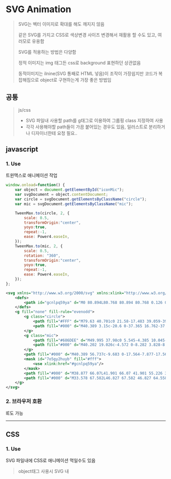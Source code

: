 # SVG Animation

> SVG는 벡터 이미지로 확대를 해도 깨지지 않음
>
> 같은 SVG를 가지고 CSS로 색상변경 사이즈 변경해서 재활용 할 수도 있고, 여러모로 유용함 
>
> SVG를 적용하는 방법은 다양함
>
> 정적 이미지는 img 태그든 css로 background 표현하던 상관없음
>
> 동적이미지는 ilnine(SVG 통째로 HTML 넣음)이 조작이 가장쉽지만 코드가 복잡해짐으로 object로 구현하는게 가장 좋은 방법임



## 공통

> js/css
>
> - SVG 파일내 사용할 path를 g태그로 이용하여 그룹핑 class 지정하여 사용
> - 각각 사용해야할 path들이 가끔 붙어있는 경우도 있음, 일러스트로 분리하거나 디자이너한테 요청 필요..



## javascript

### 1. Use

트윈맥스로 애니메이션 작업 

```javascript
window.onload=function() {
	var object = document.getElementById("iconMic");
	var svgDocument = object.contentDocument;
	var circle = svgDocument.getElementsByClassName("circle");
	var mic = svgDocument.getElementsByClassName("mic");

	TweenMax.to(circle, 2, {
		scale: 0.5,
		transformOrigin:"center",
		yoyo:true,
		repeat:-1,
		ease: Power4.easeIn,
	});
	TweenMax.to(mic, 2, {
		scale: 0.5,
		rotation: "360",
		transformOrigin:"center",
		yoyo:true,
		repeat:-1,
		ease: Power4.easeIn,
	});
};
```

```svg
<svg xmlns="http://www.w3.org/2000/svg" xmlns:xlink="http://www.w3.org/1999/xlink" width="81" height="81" viewBox="0 0 81 81">
    <defs>
        <path id="gcnlpq59ya" d="M0 80.894L80.768 80.894 80.768 0.126 0 0.126z"/>
    </defs>
    <g fill="none" fill-rule="evenodd">
        <g class="circle">
            <path fill="#FFF" d="M79.63 40.701c0 21.58-17.483 39.059-39.056 39.059C19.004 79.76 1.51 62.28 1.51 40.7 1.51 19.127 19.003 1.64 40.574 1.64 62.147 1.64 79.63 19.127 79.63 40.7"/>
            <path fill="#000" d="M40.389 3.15c-20.6 0-37.365 16.762-37.365 37.362 0 20.602 16.765 37.358 37.365 37.358 20.596 0 37.358-16.756 37.358-37.358 0-20.6-16.762-37.362-37.358-37.362m0 77.744C18.119 80.894 0 62.78 0 40.512 0 18.242 18.12.126 40.389.126c22.265 0 40.382 18.117 40.382 40.386 0 22.268-18.117 40.382-40.382 40.382"/>
        </g>
        <g class="mic">
            <path fill="#686DEE" d="M49.995 37.98c0 5.545-4.385 10.045-9.792 10.045-5.41 0-9.798-4.5-9.798-10.046V27.555c0-5.558 4.388-10.042 9.798-10.042 5.407 0 9.792 4.484 9.792 10.042V37.98z"/>
            <path fill="#000" d="M40.202 19.026c-4.572 0-8.282 3.828-8.282 8.528V37.98c0 4.703 3.71 8.534 8.282 8.534 4.57 0 8.28-3.831 8.28-8.534V27.554c0-4.7-3.71-8.528-8.28-8.528m0 30.512c-6.235 0-11.306-5.186-11.306-11.558V27.554c0-6.369 5.07-11.552 11.306-11.552 6.236 0 11.304 5.183 11.304 11.552V37.98c0 6.372-5.068 11.558-11.304 11.558"/>
        </g>
        <path fill="#000" d="M40.389 56.737c-9.683 0-17.564-7.877-17.564-17.56h3.024c0 8.017 6.52 14.536 14.54 14.536 8.013 0 14.536-6.52 14.536-14.536h3.024c0 9.683-7.878 17.56-17.56 17.56"/>
        <mask id="7o5gy2huyb" fill="#fff">
            <use xlink:href="#gcnlpq59ya"/>
        </mask>
        <path fill="#000" d="M38.877 66.07L41.901 66.07 41.901 55.226 38.877 55.226z" mask="url(#7o5gy2huyb)"/>
        <path fill="#000" d="M33.578 67.582L46.827 67.582 46.827 64.558 33.578 64.558z" mask="url(#7o5gy2huyb)"/>
    </g>
</svg>

```



### 2. 브라우저 호환

IE도 가능



------



##  CSS

### 1. Use

SVG 파일내에 CSS로 애니메이션 먹일수도 있음 

> object태그 사용시 SVG 내 <style type="text/css"> 추가해서 먹이면 되고,
>
> 인라인으로 사용시엔 공통 CSS에서 먹이면됨
>
> - SVG내에 외부 스타일시트를 불러오게 할 수 있으나 파일별로 재호출이 되서 성능 이슈 생길 수가있음
>- transform-origion 문제가 있음

```html
<object type="image/svg+xml" data="../images/icon/ico_mic.svg"></object>
```

```svg
<svg xmlns="http://www.w3.org/2000/svg" xmlns:xlink="http://www.w3.org/1999/xlink" width="81" height="81" viewBox="0 0 81 81">
    <style type="text/css">
        .mic{ animation:rotate 1s infinite; transform-origin:50% 50%}
        .circle{animation:fadeIn 1s infinite;}
        @keyframes fadeIn{
        from{ opacity:0; }
        to{ opacity:1; }
        }
        @keyframes rotate{
        from{ transform:rotate(360deg); }
        to{ transform:rotate(0); }
        }
    </style>
    <defs>
        <path id="gcnlpq59ya" d="M0 80.894L80.768 80.894 80.768 0.126 0 0.126z"/>
    </defs>
    <g fill="none" fill-rule="evenodd">
        <g class="circle">
            <path fill="#FFF" d="M79.63 40.701c0 21.58-17.483 39.059-39.056 39.059C19.004 79.76 1.51 62.28 1.51 40.7 1.51 19.127 19.003 1.64 40.574 1.64 62.147 1.64 79.63 19.127 79.63 40.7"/>
            <path fill="#000" d="M40.389 3.15c-20.6 0-37.365 16.762-37.365 37.362 0 20.602 16.765 37.358 37.365 37.358 20.596 0 37.358-16.756 37.358-37.358 0-20.6-16.762-37.362-37.358-37.362m0 77.744C18.119 80.894 0 62.78 0 40.512 0 18.242 18.12.126 40.389.126c22.265 0 40.382 18.117 40.382 40.386 0 22.268-18.117 40.382-40.382 40.382"/>
        </g>
        <g class="mic">
            <path fill="#686DEE" d="M49.995 37.98c0 5.545-4.385 10.045-9.792 10.045-5.41 0-9.798-4.5-9.798-10.046V27.555c0-5.558 4.388-10.042 9.798-10.042 5.407 0 9.792 4.484 9.792 10.042V37.98z"/>
            <path fill="#000" d="M40.202 19.026c-4.572 0-8.282 3.828-8.282 8.528V37.98c0 4.703 3.71 8.534 8.282 8.534 4.57 0 8.28-3.831 8.28-8.534V27.554c0-4.7-3.71-8.528-8.28-8.528m0 30.512c-6.235 0-11.306-5.186-11.306-11.558V27.554c0-6.369 5.07-11.552 11.306-11.552 6.236 0 11.304 5.183 11.304 11.552V37.98c0 6.372-5.068 11.558-11.304 11.558"/>
        </g>
        <path fill="#000" d="M40.389 56.737c-9.683 0-17.564-7.877-17.564-17.56h3.024c0 8.017 6.52 14.536 14.54 14.536 8.013 0 14.536-6.52 14.536-14.536h3.024c0 9.683-7.878 17.56-17.56 17.56"/>
        <mask id="7o5gy2huyb" fill="#fff">
            <use xlink:href="#gcnlpq59ya"/>
        </mask>
        <path fill="#000" d="M38.877 66.07L41.901 66.07 41.901 55.226 38.877 55.226z" mask="url(#7o5gy2huyb)"/>
        <path fill="#000" d="M33.578 67.582L46.827 67.582 46.827 64.558 33.578 64.558z" mask="url(#7o5gy2huyb)"/>
    </g>
</svg>
```



### 2. 브라우저 호환

IE는 SVG의 CSS 변화를 지원하지 않음!





------





## Adobe Animate

### 1. Install

1. Adobe Animate 설치
2. Animated SVG Exporter 설치(움직이는 SVG 출력 확장프로그램)
   https://exchange.adobe.com/creativecloud.details.7232.animated-svg-exporter.html



### 2. Use

**adobe animate 학습이 필요로함.**

좀 더 세밀한 애니메이션 작업이 가능



### 3. Export

SVG, GIF, PNG, canvas로 파일 출력 가능

- svg 파일로 내보내기 [윈도우 > 확장 > SVG animation > export]

  ```html
  <object type="image/svg+xml" data="icon_motion.svg"></object>
  ```

- animated gif 내보내기 [파일 > 내보내기 > 애니메이션 GIF 내보내기]

- png 시퀀스들을 파일로 내보내서 변환 프로그램[https://ezgif.com/apng-maker] 사용 움직이는 파일로 작업 

- canvas 출력도 가능



### 4. SVG 애니메이션 브라우저 호환

IE 안됨 폴리필 사용해서 가능하도록 함

> 폴리 필은 브라우저에서 누락 된 기능을 지원하여 브라우저가 이해할 수있는 원래 인코딩을 번역하는 특수한 자바 스크립트 코드 
>
> **"smil-in-javascript사용"** object로 작업시엔 SVG안에 script 호출해야함 svg별로 재호출이 되어 성능에 문제 생길듯
>
> inline으로 넣으면 문제 해결되나, 코드가 더러워짐

```svg
<svg id="무제-1" image-rendering="optimizeSpeed" baseProfile="basic" version="1.1" x="0px" y="0px" width="100" height="100" xmlns="http://www.w3.org/2000/svg" xmlns:xlink="http://www.w3.org/1999/xlink" xml:space="preserve">
    
   	<!--smil-polyfill-->
    <script xlink:href="http://www.tbyrne.org/staging/smil-polyfill/web-animations.js"/>
	<script xlink:href="http://www.tbyrne.org/staging/smil-polyfill/smil-in-javascript.js"/>
	<!--//smil-polyfill-->
	
    <g id=".__EC.__9E.__A5.__EB.__A9.__B4-1" overflow="visible"><g id="ico_mic_motion.svg" transform="translate(11.4 16.45)"><animateTransform attributeName="transform" additive="replace" type="translate" repeatCount="indefinite" dur="0.333s" keyTimes="0;.4;.901;1" values="11.4,16.45;48.75,40.45;11.4,16.45;11.4,16.45"/><path fill="#FFF" stroke="none" d="M43.3 43.3Q50.55 36.05 50.55 25.75 50.55 15.5 43.3 8.2 36.05 .95 25.75 .95 15.5 .95 8.2 8.2 .95 15.5 .95 25.75 .95 36.05 8.2 43.3 15.5 50.55 25.75 50.55 36.05 50.55 43.3 43.3Z"/><path fill="#000" stroke="none" d="M51.3 25.7Q51.3 15.1 43.8 7.55 36.3 .05 25.7 .05 15.1 .05 7.55 7.55 .05 15.1 .05 25.7 .05 36.3 7.55 43.8 15.1 51.3 25.7 51.3 36.3 51.3 43.8 43.8 51.3 36.3 51.3 25.7M49.4 25.7Q49.4 35.5 42.45 42.45 35.5 49.4 25.7 49.4 15.9 49.4 8.9 42.45 1.95 35.5 1.95 25.7 1.95 15.9 8.9 8.9 15.9 1.95 25.7 1.95 35.5 1.95 42.45 8.9 49.4 15.9 49.4 25.7Z"/><path fill="#686DEE" stroke="none" d="M31.8 24L31.8 17.4Q31.8 14.75 29.95 12.85 28.15 11 25.55 11 22.95 11 21.15 12.85 19.35 14.75 19.35 17.4L19.35 24Q19.35 26.65 21.15 28.55 22.95 30.4 25.55 30.4 28.15 30.4 29.95 28.55 31.8 26.65 31.8 24Z"/><path fill="#000" stroke="none" d="M25.55 10.05Q22.6 10.05 20.5 12.2 18.4 14.35 18.4 17.4L18.4 24Q18.4 27.05 20.5 29.2 22.6 31.35 25.55 31.35 28.5 31.35 30.65 29.2 32.75 27.05 32.75 24L32.75 17.4Q32.75 14.35 30.65 12.2 28.5 10.05 25.55 10.05M20.3 24L20.3 17.4Q20.3 15.15 21.85 13.6 23.35 12 25.55 12 27.75 12 29.25 13.6 30.8 15.15 30.8 17.4L30.8 24Q30.8 26.25 29.25 27.85 27.7 29.45 25.55 29.45 23.4 29.45 21.85 27.85 20.3 26.25 20.3 24Z"/><path fill="#000" stroke="none" d="M14.5 24.85Q14.5 29.45 17.8 32.75 21.1 36 25.7 36 30.3 36 33.55 32.75 36.85 29.45 36.85 24.85L34.9 24.85Q34.9 28.65 32.2 31.35 29.5 34.05 25.7 34.05 21.9 34.05 19.15 31.35 16.45 28.65 16.45 24.85L14.5 24.85Z"/><path fill="#000" stroke="none" d="M24.7 41.9L26.65 41.9 26.65 35 24.7 35 24.7 41.9Z"/><path fill="#000" stroke="none" d="M21.35 42.85L29.75 42.85 29.75 40.95 21.35 40.95 21.35 42.85Z"/></g></g></svg>
```



## 정리

되도록이면 javascript 트윈맥스로 구현 (내년 8월까지 IE를 못버리니까.)



